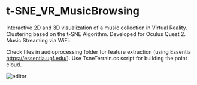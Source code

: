 # t-SNE_VR_MusicBrowsing

Interactive 2D and 3D visualization of a music collection in Virtual Reality. Clustering based on the t-SNE Algorithm. Developed for Oculus Quest 2. Music Streaming via WiFi.

Check files in audioprocessing folder for feature extraction (using Essentia https://essentia.upf.edu/). Use TsneTerrain.cs script for building the point cloud.

![editor](https://user-images.githubusercontent.com/43093891/190410746-1c0a278f-1ee3-4936-8436-ce4608ccddec.png)

